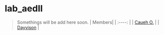 # lab_aedII



> Somethings will be add here soon.
> | Members|
> | :----: |
> | [Caueh O.](https://github.com/cauehcraft) |
> | [Dayvison](https://github.com/cauehcraft) |
> 
>
>